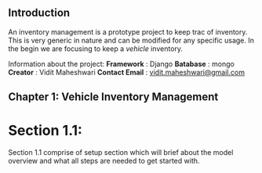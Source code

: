 ## Introduction

An inventory management is a prototype project to keep trac of inventory. This is very generic in nature and can be modified for any specific usage. In the begin we are focusing to keep a *vehicle* inventory.

Information about the project:
**Framework** : Django
**Batabase** : mongo
**Creator** : Vidit Maheshwari
**Contact Email** : vidit.maheshwari@gmail.com

## Chapter 1: Vehicle Inventory Management

# Section 1.1:

Section 1.1 comprise of setup section which will brief about the model overview and what all steps are needed to get started with.  
